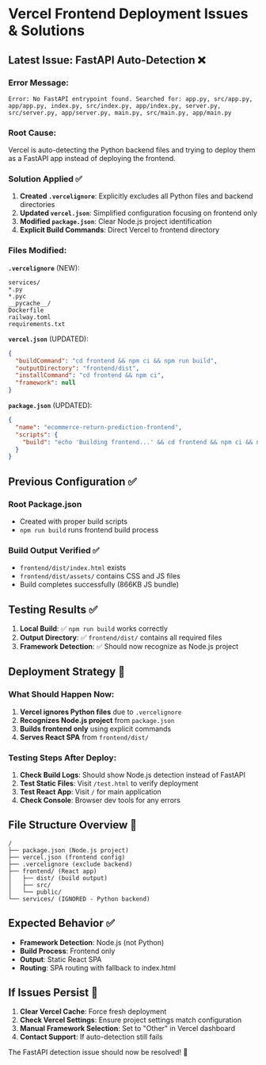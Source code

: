 # Vercel Frontend Deployment Issues & Solutions

## Latest Issue: FastAPI Auto-Detection ❌

### Error Message:

```
Error: No FastAPI entrypoint found. Searched for: app.py, src/app.py, app/app.py, index.py, src/index.py, app/index.py, server.py, src/server.py, app/server.py, main.py, src/main.py, app/main.py
```

### Root Cause:

Vercel is auto-detecting the Python backend files and trying to deploy them as a FastAPI app instead of deploying the frontend.

### Solution Applied ✅

1. **Created `.vercelignore`**: Explicitly excludes all Python files and backend directories
2. **Updated `vercel.json`**: Simplified configuration focusing on frontend only
3. **Modified `package.json`**: Clear Node.js project identification
4. **Explicit Build Commands**: Direct Vercel to frontend directory

### Files Modified:

**`.vercelignore`** (NEW):

```
services/
*.py
*.pyc
__pycache__/
Dockerfile
railway.toml
requirements.txt
```

**`vercel.json`** (UPDATED):

```json
{
  "buildCommand": "cd frontend && npm ci && npm run build",
  "outputDirectory": "frontend/dist",
  "installCommand": "cd frontend && npm ci",
  "framework": null
}
```

**`package.json`** (UPDATED):

```json
{
  "name": "ecommerce-return-prediction-frontend",
  "scripts": {
    "build": "echo 'Building frontend...' && cd frontend && npm ci && npm run build"
  }
}
```

## Previous Configuration ✅

### Root Package.json

- Created with proper build scripts
- `npm run build` runs frontend build process

### Build Output Verified ✅

- `frontend/dist/index.html` exists
- `frontend/dist/assets/` contains CSS and JS files
- Build completes successfully (866KB JS bundle)

## Testing Results ✅

1. **Local Build**: ✅ `npm run build` works correctly
2. **Output Directory**: ✅ `frontend/dist/` contains all required files
3. **Framework Detection**: ✅ Should now recognize as Node.js project

## Deployment Strategy 🚀

### What Should Happen Now:

1. **Vercel ignores Python files** due to `.vercelignore`
2. **Recognizes Node.js project** from `package.json`
3. **Builds frontend only** using explicit commands
4. **Serves React SPA** from `frontend/dist/`

### Testing Steps After Deploy:

1. **Check Build Logs**: Should show Node.js detection instead of FastAPI
2. **Test Static Files**: Visit `/test.html` to verify deployment
3. **Test React App**: Visit `/` for main application
4. **Check Console**: Browser dev tools for any errors

## File Structure Overview 📁

```
/
├── package.json (Node.js project)
├── vercel.json (frontend config)
├── .vercelignore (exclude backend)
├── frontend/ (React app)
│   ├── dist/ (build output)
│   ├── src/
│   └── public/
└── services/ (IGNORED - Python backend)
```

## Expected Behavior ✅

- **Framework Detection**: Node.js (not Python)
- **Build Process**: Frontend only
- **Output**: Static React SPA
- **Routing**: SPA routing with fallback to index.html

## If Issues Persist 🔧

1. **Clear Vercel Cache**: Force fresh deployment
2. **Check Vercel Settings**: Ensure project settings match configuration
3. **Manual Framework Selection**: Set to "Other" in Vercel dashboard
4. **Contact Support**: If auto-detection still fails

The FastAPI detection issue should now be resolved! 🎉
